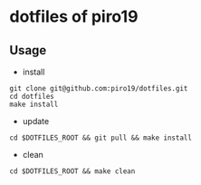 # dotfiles of piro19

## Usage
- install
```
git clone git@github.com:piro19/dotfiles.git
cd dotfiles
make install
```

- update
```
cd $DOTFILES_ROOT && git pull && make install
```

- clean
```
cd $DOTFILES_ROOT && make clean
```
